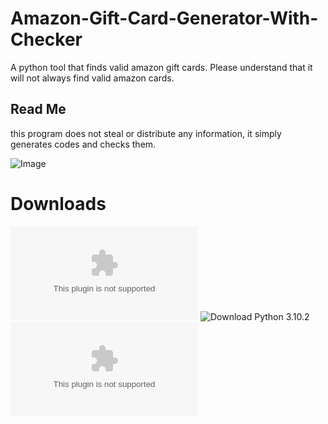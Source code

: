 # Amazon-Gift-Card-Generator-With-Checker
A python tool that finds valid amazon gift cards. Please understand that it will not always find valid amazon cards.

## Read Me
this program does not steal or distribute any information, it simply generates codes and checks them.

![Image](https://i.imgur.com/cR89zI1.png)

# Downloads
![Download Amazon Gift Card Generator](https://github.com/skykias/Amazon-Gift-Card-Generator-With-Checker/archive/refs/heads/main.zip)
![Download Python 3.10.2](https://www.python.org/downloads/release/python-3102/)
![Download Latest Python Version](https://www.python.org/ftp/python/3.11.0/python-3.11.0-amd64.exe)
